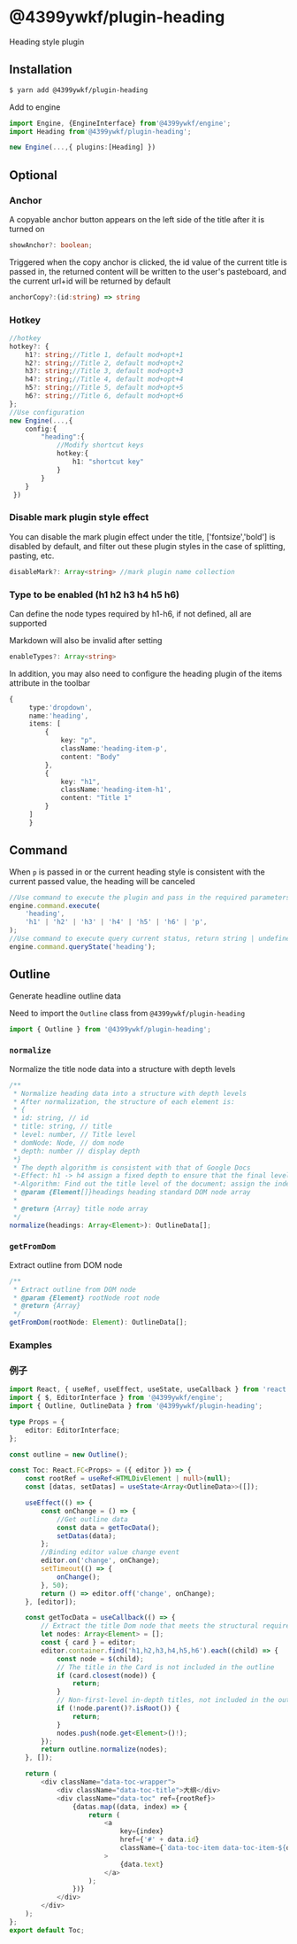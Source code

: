 # @4399ywkf/plugin-heading

Heading style plugin

## Installation

```bash
$ yarn add @4399ywkf/plugin-heading
```

Add to engine

```ts
import Engine, {EngineInterface} from'@4399ywkf/engine';
import Heading from'@4399ywkf/plugin-heading';

new Engine(...,{ plugins:[Heading] })
```

## Optional

### Anchor

A copyable anchor button appears on the left side of the title after it is turned on

```ts
showAnchor?: boolean;
```

Triggered when the copy anchor is clicked, the id value of the current title is passed in, the returned content will be written to the user's pasteboard, and the current url+id will be returned by default

```ts
anchorCopy?:(id:string) => string
```

### Hotkey

```ts
//hotkey
hotkey?: {
    h1?: string;//Title 1, default mod+opt+1
    h2?: string;//Title 2, default mod+opt+2
    h3?: string;//Title 3, default mod+opt+3
    h4?: string;//Title 4, default mod+opt+4
    h5?: string;//Title 5, default mod+opt+5
    h6?: string;//Title 6, default mod+opt+6
};
//Use configuration
new Engine(...,{
    config:{
        "heading":{
            //Modify shortcut keys
            hotkey:{
                h1: "shortcut key"
            }
        }
    }
 })
```

### Disable mark plugin style effect

You can disable the mark plugin effect under the title, ['fontsize','bold'] is disabled by default, and filter out these plugin styles in the case of splitting, pasting, etc.

```ts
disableMark?: Array<string> //mark plugin name collection
```

### Type to be enabled (h1 h2 h3 h4 h5 h6)

Can define the node types required by h1-h6, if not defined, all are supported

Markdown will also be invalid after setting

```ts
enableTypes?: Array<string>
```

In addition, you may also need to configure the heading plugin of the items attribute in the toolbar

```ts
{
     type:'dropdown',
     name:'heading',
     items: [
         {
             key: "p",
             className:'heading-item-p',
             content: "Body"
         },
         {
             key: "h1",
             className:'heading-item-h1',
             content: "Title 1"
         }
     ]
     }
```

## Command

When `p` is passed in or the current heading style is consistent with the current passed value, the heading will be canceled

```ts
//Use command to execute the plugin and pass in the required parameters
engine.command.execute(
	'heading',
	'h1' | 'h2' | 'h3' | 'h4' | 'h5' | 'h6' | 'p',
);
//Use command to execute query current status, return string | undefined, return "h1" | "h2" | "h3" | "h4" | "h5" | "h6" | "p"
engine.command.queryState('heading');
```

## Outline

Generate headline outline data

Need to import the `Outline` class from `@4399ywkf/plugin-heading`

```ts
import { Outline } from '@4399ywkf/plugin-heading';
```

### `normalize`

Normalize the title node data into a structure with depth levels

```ts
/**
 * Normalize heading data into a structure with depth levels
 * After normalization, the structure of each element is:
 * {
 * id: string, // id
 * title: string, // title
 * level: number, // Title level
 * domNode: Node, // dom node
 * depth: number // display depth
 *}
 * The depth algorithm is consistent with that of Google Docs
 *-Effect: h1 -> h4 assign a fixed depth to ensure that the final level depth of the title of the same level is the same
 *-Algorithm: Find out the title level of the document; assign the indentation depth in descending order of level;
 * @param {Element[]}headings heading standard DOM node array
 *
 * @return {Array} title node array
 */
normalize(headings: Array<Element>): OutlineData[];
```

### `getFromDom`

Extract outline from DOM node

```ts
/**
 * Extract outline from DOM node
 * @param {Element} rootNode root node
 * @return {Array}
 */
getFromDom(rootNode: Element): OutlineData[];
```

### Examples

### 例子

```ts
import React, { useRef, useEffect, useState, useCallback } from 'react';
import { $, EditorInterface } from '@4399ywkf/engine';
import { Outline, OutlineData } from '@4399ywkf/plugin-heading';

type Props = {
	editor: EditorInterface;
};

const outline = new Outline();

const Toc: React.FC<Props> = ({ editor }) => {
	const rootRef = useRef<HTMLDivElement | null>(null);
	const [datas, setDatas] = useState<Array<OutlineData>>([]);

	useEffect(() => {
		const onChange = () => {
			//Get outline data
			const data = getTocData();
			setDatas(data);
		};
		//Binding editor value change event
		editor.on('change', onChange);
		setTimeout(() => {
			onChange();
		}, 50);
		return () => editor.off('change', onChange);
	}, [editor]);

	const getTocData = useCallback(() => {
		// Extract the title Dom node that meets the structural requirements
		let nodes: Array<Element> = [];
		const { card } = editor;
		editor.container.find('h1,h2,h3,h4,h5,h6').each((child) => {
			const node = $(child);
			// The title in the Card is not included in the outline
			if (card.closest(node)) {
				return;
			}
			// Non-first-level in-depth titles, not included in the outline
			if (!node.parent()?.isRoot()) {
				return;
			}
			nodes.push(node.get<Element>()!);
		});
		return outline.normalize(nodes);
	}, []);

	return (
		<div className="data-toc-wrapper">
			<div className="data-toc-title">大纲</div>
			<div className="data-toc" ref={rootRef}>
				{datas.map((data, index) => {
					return (
						<a
							key={index}
							href={'#' + data.id}
							className={`data-toc-item data-toc-item-${data.depth}`}
						>
							{data.text}
						</a>
					);
				})}
			</div>
		</div>
	);
};
export default Toc;
```
